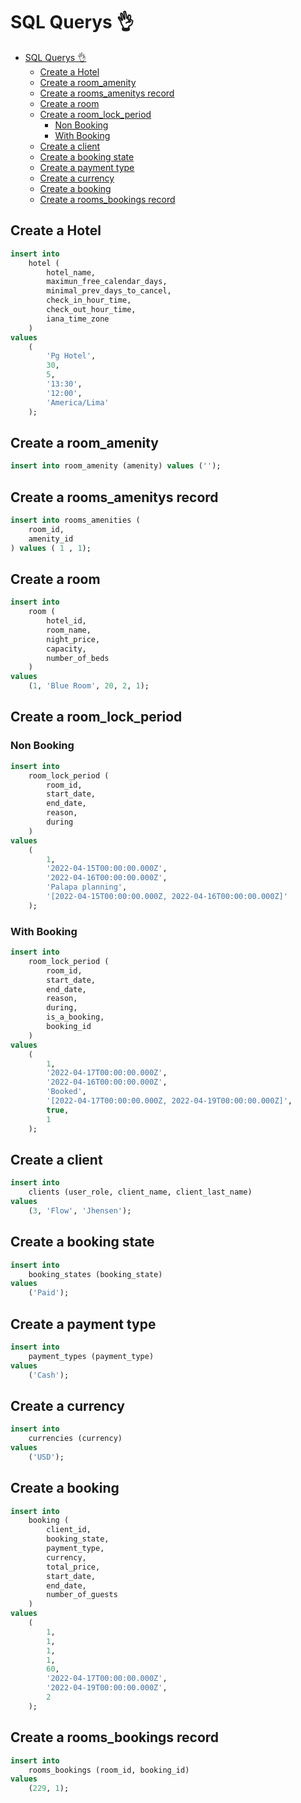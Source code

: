 #   SQL Querys 👌️

- [SQL Querys 👌️](#sql-querys-️)
	- [Create a Hotel](#create-a-hotel)
	- [Create a room_amenity](#create-a-room_amenity)
	- [Create a rooms_amenitys record](#create-a-rooms_amenitys-record)
	- [Create a room](#create-a-room)
	- [Create a room_lock_period](#create-a-room_lock_period)
		- [Non Booking](#non-booking)
		- [With Booking](#with-booking)
	- [Create a client](#create-a-client)
	- [Create a booking state](#create-a-booking-state)
	- [Create a payment type](#create-a-payment-type)
	- [Create a currency](#create-a-currency)
	- [Create a booking](#create-a-booking)
	- [Create a rooms_bookings record](#create-a-rooms_bookings-record)

## Create a Hotel
```sql
insert into
	hotel (
		hotel_name,
		maximun_free_calendar_days,
		minimal_prev_days_to_cancel,
		check_in_hour_time,
		check_out_hour_time,
		iana_time_zone
	)
values
	(
		'Pg Hotel',
		30,
		5,
		'13:30',
		'12:00',
		'America/Lima'
	);
```
## Create a room_amenity
```sql
insert into room_amenity (amenity) values ('');
```

## Create a rooms_amenitys record
```sql
insert into rooms_amenities (
	room_id,
	amenity_id
) values ( 1 , 1);
```
## Create a room
```sql
insert into
	room (
		hotel_id,
		room_name,
		night_price,
		capacity,
		number_of_beds
	)
values
	(1, 'Blue Room', 20, 2, 1);
```

## Create a room_lock_period

### Non Booking
```sql
insert into
	room_lock_period (
		room_id, 
		start_date, 
		end_date, 
		reason,
		during
	)
values
	(
		1,
		'2022-04-15T00:00:00.000Z',
		'2022-04-16T00:00:00.000Z',
		'Palapa planning',
		'[2022-04-15T00:00:00.000Z, 2022-04-16T00:00:00.000Z]'
	);
```

### With Booking
```sql
insert into
	room_lock_period (
		room_id,
		start_date,
		end_date,
		reason,
		during,
		is_a_booking,
		booking_id
	)
values
	(
		1,
		'2022-04-17T00:00:00.000Z',
		'2022-04-16T00:00:00.000Z',
		'Booked',
		'[2022-04-17T00:00:00.000Z, 2022-04-19T00:00:00.000Z]',
		true,
		1
	);
```
 
## Create a client
```sql 
insert into
	clients (user_role, client_name, client_last_name)
values
	(3, 'Flow', 'Jhensen');
```
 
## Create a booking state
```sql 
insert into
	booking_states (booking_state)
values
	('Paid');
```
 
## Create a payment type
```sql
insert into
	payment_types (payment_type)
values
	('Cash');
```
 
## Create a currency
```sql 
insert into
	currencies (currency)
values
	('USD');
```
 
## Create a booking
```sql
insert into
	booking (
		client_id,
		booking_state,
		payment_type,
		currency,
		total_price,
		start_date,
		end_date,
		number_of_guests
	)
values
	(
		1,
		1,
		1,
		1,
		60,
		'2022-04-17T00:00:00.000Z',
		'2022-04-19T00:00:00.000Z',
		2
	); 
```
 
## Create a rooms_bookings record
```sql
insert into
	rooms_bookings (room_id, booking_id)
values
	(229, 1);
```
